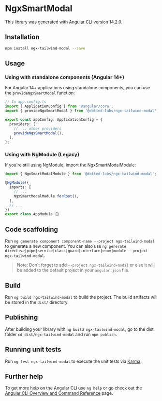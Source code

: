 # NgxSmartModal

This library was generated with [Angular CLI](https://github.com/angular/angular-cli) version 14.2.0.

## Installation

```bash
npm install ngx-tailwind-modal --save
```

## Usage

### Using with standalone components (Angular 14+)

For Angular 14+ applications using standalone components, you can use the `provideNgxSmartModal` function:

```typescript
// In app.config.ts
import { ApplicationConfig } from '@angular/core';
import { provideNgxSmartModal } from '@dotted-labs/ngx-tailwind-modal';

export const appConfig: ApplicationConfig = {
  providers: [
    // ... other providers
    provideNgxSmartModal(),
  ],
};
```

### Using with NgModule (Legacy)

If you're still using NgModule, import the NgxSmartModalModule:

```typescript
import { NgxSmartModalModule } from '@dotted-labs/ngx-tailwind-modal';

@NgModule({
  imports: [
    // ...
    NgxSmartModalModule.forRoot(),
  ],
  // ...
})
export class AppModule {}
```

## Code scaffolding

Run `ng generate component component-name --project ngx-tailwind-modal` to generate a new component. You can also use `ng generate directive|pipe|service|class|guard|interface|enum|module --project ngx-tailwind-modal`.

> Note: Don't forget to add `--project ngx-tailwind-modal` or else it will be added to the default project in your `angular.json` file.

## Build

Run `ng build ngx-tailwind-modal` to build the project. The build artifacts will be stored in the `dist/` directory.

## Publishing

After building your library with `ng build ngx-tailwind-modal`, go to the dist folder `cd dist/ngx-tailwind-modal` and run `npm publish`.

## Running unit tests

Run `ng test ngx-tailwind-modal` to execute the unit tests via [Karma](https://karma-runner.github.io).

## Further help

To get more help on the Angular CLI use `ng help` or go check out the [Angular CLI Overview and Command Reference](https://angular.io/cli) page.
